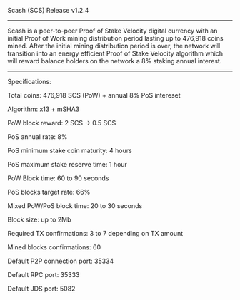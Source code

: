 Scash (SCS) Release v1.2.4

-----------------------------
Scash is a peer-to-peer Proof of Stake Velocity digital currency with an initial Proof of Work mining
distribution period lasting up to 476,918 coins mined. After the initial mining distribution 
period is over, the network will transition into an energy efficient Proof of Stake Velocity algorithm which will
reward balance holders on the network a 8% staking annual interest.

-----------------------------
Specifications:

Total coins: 476,918 SCS (PoW) + annual 8% PoS intereset

Algorithm: x13 + mSHA3

PoW block reward: 2 SCS -> 0.5 SCS

PoS annual rate: 8%

PoS minimum stake coin maturity: 4 hours

PoS maximum stake reserve time: 1 hour

PoW Block time: 60 to 90 seconds

PoS blocks target rate: 66%

Mixed PoW/PoS block time: 20 to 30 seconds

Block size: up to 2Mb

Required TX confirmations: 3 to 7 depending on TX amount

Mined blocks confirmations: 60

Default P2P connection port: 35334

Default RPC port: 35333

Default JDS port: 5082

